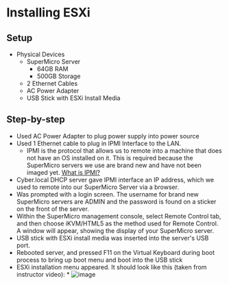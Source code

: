 # Installing ESXi

## Setup

* Physical Devices
  * SuperMicro Server
    * 64GB RAM
    * 500GB Storage
  * 2 Ethernet Cables
  * AC Power Adapter
  * USB Stick with ESXi Install Media

## Step-by-step

* Used AC Power Adapter to plug power supply into power source
* Used 1 Ethernet cable to plug in IPMI Interface to the LAN.
  * IPMI is the protocol that allows us to remote into a machine that does not have an OS installed on it. This is required because the SuperMicro servers we use are brand new and have not been imaged yet. [What is IPMI?](https://www.trentonsystems.com/blog/what-is-ipmi)
* Cyber.local DHCP server gave IPMI interface an IP address, which we used to remote into our SuperMicro Server via a browser.
* Was prompted with a login screen. The username for brand new SuperMicro servers are ADMIN and the password is found on a sticker on the front of the server.
* Within the SuperMicro management console, select Remote Control tab, and then choose iKVM/HTML5 as the method used for Remote Control. A window will appear, showing the display of your SuperMicro server.
* USB stick with ESXi install media was inserted into the server's USB port.
* Rebooted server, and pressed F11 on the Virtual Keyboard during boot process to bring up boot menu and boot into the USB stick
* ESXi installation menu appeared. It should look like this (taken from instructor video): \* ![image](https://user-images.githubusercontent.com/90063737/214474256-0f24dc71-7865-42ed-8654-358672977aff.png)
